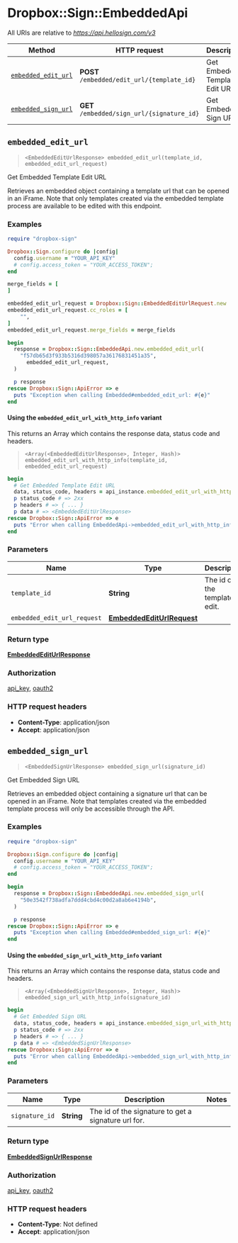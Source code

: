 # Dropbox::Sign::EmbeddedApi

All URIs are relative to *https://api.hellosign.com/v3*

| Method | HTTP request | Description |
| ------ | ------------ | ----------- |
| [`embedded_edit_url`](EmbeddedApi.md#embedded_edit_url) | **POST** `/embedded/edit_url/{template_id}` | Get Embedded Template Edit URL |
| [`embedded_sign_url`](EmbeddedApi.md#embedded_sign_url) | **GET** `/embedded/sign_url/{signature_id}` | Get Embedded Sign URL |


## `embedded_edit_url`

> `<EmbeddedEditUrlResponse> embedded_edit_url(template_id, embedded_edit_url_request)`

Get Embedded Template Edit URL

Retrieves an embedded object containing a template url that can be opened in an iFrame. Note that only templates created via the embedded template process are available to be edited with this endpoint.

### Examples

```ruby
require "dropbox-sign"

Dropbox::Sign.configure do |config|
  config.username = "YOUR_API_KEY"
  # config.access_token = "YOUR_ACCESS_TOKEN";
end

merge_fields = [
]

embedded_edit_url_request = Dropbox::Sign::EmbeddedEditUrlRequest.new
embedded_edit_url_request.cc_roles = [
    "",
]
embedded_edit_url_request.merge_fields = merge_fields

begin
  response = Dropbox::Sign::EmbeddedApi.new.embedded_edit_url(
    "f57db65d3f933b5316d398057a36176831451a35",
      embedded_edit_url_request,
  )

  p response
rescue Dropbox::Sign::ApiError => e
  puts "Exception when calling Embedded#embedded_edit_url: #{e}"
end

```

#### Using the `embedded_edit_url_with_http_info` variant

This returns an Array which contains the response data, status code and headers.

> `<Array(<EmbeddedEditUrlResponse>, Integer, Hash)> embedded_edit_url_with_http_info(template_id, embedded_edit_url_request)`

```ruby
begin
  # Get Embedded Template Edit URL
  data, status_code, headers = api_instance.embedded_edit_url_with_http_info(template_id, embedded_edit_url_request)
  p status_code # => 2xx
  p headers # => { ... }
  p data # => <EmbeddedEditUrlResponse>
rescue Dropbox::Sign::ApiError => e
  puts "Error when calling EmbeddedApi->embedded_edit_url_with_http_info: #{e}"
end
```

### Parameters

| Name | Type | Description | Notes |
| ---- | ---- | ----------- | ----- |
| `template_id` | **String** | The id of the template to edit. |  |
| `embedded_edit_url_request` | [**EmbeddedEditUrlRequest**](EmbeddedEditUrlRequest.md) |  |  |

### Return type

[**EmbeddedEditUrlResponse**](EmbeddedEditUrlResponse.md)

### Authorization

[api_key](../README.md#api_key), [oauth2](../README.md#oauth2)

### HTTP request headers

- **Content-Type**: application/json
- **Accept**: application/json


## `embedded_sign_url`

> `<EmbeddedSignUrlResponse> embedded_sign_url(signature_id)`

Get Embedded Sign URL

Retrieves an embedded object containing a signature url that can be opened in an iFrame. Note that templates created via the embedded template process will only be accessible through the API.

### Examples

```ruby
require "dropbox-sign"

Dropbox::Sign.configure do |config|
  config.username = "YOUR_API_KEY"
  # config.access_token = "YOUR_ACCESS_TOKEN";
end

begin
  response = Dropbox::Sign::EmbeddedApi.new.embedded_sign_url(
    "50e3542f738adfa7ddd4cbd4c00d2a8ab6e4194b",
  )

  p response
rescue Dropbox::Sign::ApiError => e
  puts "Exception when calling Embedded#embedded_sign_url: #{e}"
end

```

#### Using the `embedded_sign_url_with_http_info` variant

This returns an Array which contains the response data, status code and headers.

> `<Array(<EmbeddedSignUrlResponse>, Integer, Hash)> embedded_sign_url_with_http_info(signature_id)`

```ruby
begin
  # Get Embedded Sign URL
  data, status_code, headers = api_instance.embedded_sign_url_with_http_info(signature_id)
  p status_code # => 2xx
  p headers # => { ... }
  p data # => <EmbeddedSignUrlResponse>
rescue Dropbox::Sign::ApiError => e
  puts "Error when calling EmbeddedApi->embedded_sign_url_with_http_info: #{e}"
end
```

### Parameters

| Name | Type | Description | Notes |
| ---- | ---- | ----------- | ----- |
| `signature_id` | **String** | The id of the signature to get a signature url for. |  |

### Return type

[**EmbeddedSignUrlResponse**](EmbeddedSignUrlResponse.md)

### Authorization

[api_key](../README.md#api_key), [oauth2](../README.md#oauth2)

### HTTP request headers

- **Content-Type**: Not defined
- **Accept**: application/json

